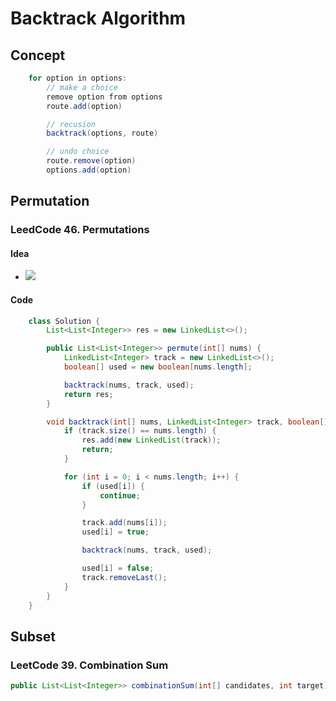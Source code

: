 # Backtrack Algorithm

## Concept
```java showlinenumbers
    for option in options:
        // make a choice
        remove option from options
        route.add(option)

        // recusion
        backtrack(options, route)

        // undo choice
        route.remove(option)
        options.add(option)
```

## Permutation
### LeedCode 46. Permutations
#### Idea
- ![](https://labuladong.online/algo/images/backtracking/3.jpg)

#### Code
```java showlinenumbers
    class Solution {
        List<List<Integer>> res = new LinkedList<>();

        public List<List<Integer>> permute(int[] nums) {
            LinkedList<Integer> track = new LinkedList<>();
            boolean[] used = new boolean[nums.length];

            backtrack(nums, track, used);
            return res;
        }

        void backtrack(int[] nums, LinkedList<Integer> track, boolean[] used) {
            if (track.size() == nums.length) {
                res.add(new LinkedList(track));
                return;
            }

            for (int i = 0; i < nums.length; i++) {
                if (used[i]) {
                    continue;
                }

                track.add(nums[i]);
                used[i] = true;

                backtrack(nums, track, used);

                used[i] = false;
                track.removeLast();
            }
        }
    }
```

## Subset
### LeetCode 39. Combination Sum
```java showlinenumbers
public List<List<Integer>> combinationSum(int[] candidates, int target) {}



```

